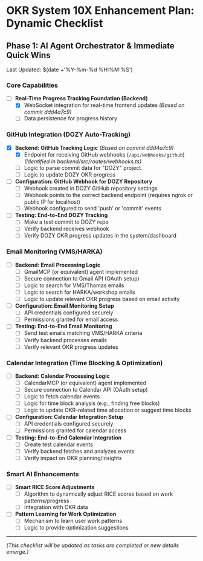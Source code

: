 # OKR System 10X Enhancement Plan: Dynamic Checklist

## Phase 1: AI Agent Orchestrator & Immediate Quick Wins

Last Updated: $(date +'%Y-%m-%d %H:%M:%S')

### Core Capabilities
- [ ] **Real-Time Progress Tracking Foundation (Backend)**
    - [X] WebSocket integration for real-time frontend updates *(Based on commit ddd4a7c9)*
    - [ ] Data persistence for progress history

### GitHub Integration (DOZY Auto-Tracking)
- [X] **Backend: GitHub Tracking Logic** *(Based on commit ddd4a7c9)*
    - [X] Endpoint for receiving GitHub webhooks (`/api/webhooks/github`) *(Identified in backend/src/routes/webhooks.ts)*
    - [ ] Logic to parse commit data for "DOZY" project
    - [ ] Logic to update DOZY OKR progress
- [ ] **Configuration: GitHub Webhook for DOZY Repository**
    - [ ] Webhook created in DOZY GitHub repository settings
    - [ ] Webhook points to the correct backend endpoint (requires ngrok or public IP for localhost)
    - [ ] Webhook configured to send 'push' or 'commit' events
- [ ] **Testing: End-to-End DOZY Tracking**
    - [ ] Make a test commit to DOZY repo
    - [ ] Verify backend receives webhook
    - [ ] Verify DOZY OKR progress updates in the system/dashboard

### Email Monitoring (VMS/HARKA)
- [ ] **Backend: Email Processing Logic**
    - [ ] GmailMCP (or equivalent) agent implemented
    - [ ] Secure connection to Gmail API (OAuth setup)
    - [ ] Logic to search for VMS/Thomas emails
    - [ ] Logic to search for HARKA/workshop emails
    - [ ] Logic to update relevant OKR progress based on email activity
- [ ] **Configuration: Email Monitoring Setup**
    - [ ] API credentials configured securely
    - [ ] Permissions granted for email access
- [ ] **Testing: End-to-End Email Monitoring**
    - [ ] Send test emails matching VMS/HARKA criteria
    - [ ] Verify backend processes emails
    - [ ] Verify relevant OKR progress updates

### Calendar Integration (Time Blocking & Optimization)
- [ ] **Backend: Calendar Processing Logic**
    - [ ] CalendarMCP (or equivalent) agent implemented
    - [ ] Secure connection to Calendar API (OAuth setup)
    - [ ] Logic to fetch calendar events
    - [ ] Logic for time block analysis (e.g., finding free blocks)
    - [ ] Logic to update OKR-related time allocation or suggest time blocks
- [ ] **Configuration: Calendar Integration Setup**
    - [ ] API credentials configured securely
    - [ ] Permissions granted for calendar access
- [ ] **Testing: End-to-End Calendar Integration**
    - [ ] Create test calendar events
    - [ ] Verify backend fetches and analyzes events
    - [ ] Verify impact on OKR planning/insights

### Smart AI Enhancements
- [ ] **Smart RICE Score Adjustments**
    - [ ] Algorithm to dynamically adjust RICE scores based on work patterns/progress
    - [ ] Integration with OKR data
- [ ] **Pattern Learning for Work Optimization**
    - [ ] Mechanism to learn user work patterns
    - [ ] Logic to provide optimization suggestions

---
*(This checklist will be updated as tasks are completed or new details emerge.)* 